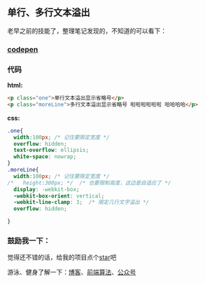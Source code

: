 ## 单行、多行文本溢出

老早之前的技能了，整理笔记发现的，不知道的可以看下：

### [codepen](https://codepen.io/OBKoro1/pen/aPBBvM)

### 代码

**html:**

```html
<p class="one">单行文本溢出显示省略号</p>
<p class="moreLine">多行文本溢出显示省略号 啦啦啦啦啦啦 哈哈哈哈</p>
```

**css:**

```css
.one{
  width:100px; /* 记住要限定宽度 */
  overflow: hidden;
  text-overflow: ellipsis;
  white-space: nowrap;
}
.moreLine{
  width:100px; /* 记住要限定宽度 */
/*   height:300px; */  /* 也要限制高度，这边是自适应了 */
  display: -webkit-box;
  -webkit-box-orient: vertical;
  -webkit-line-clamp: 3;  /* 限定几行文字溢出 */
  overflow: hidden;

}
```

### 鼓励我一下：

觉得还不错的话，给我的项目点个[star](https://github.com/OBKoro1/Brush_algorithm)吧

游泳、健身了解一下：[博客](http://obkoro1.com/)、[前端算法](https://github.com/OBKoro1/Brush_algorithm)、[公众号](https://github.com/OBKoro1/articleImg_src/blob/master/juejin/1631b6f52f7e7015.jpeg?raw=true)

